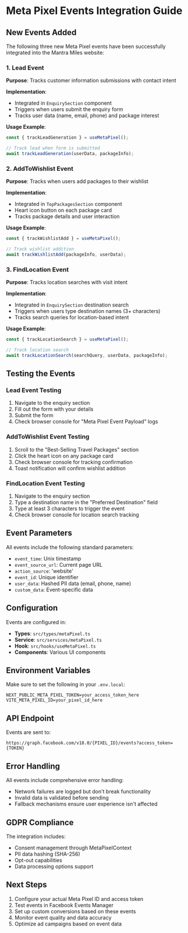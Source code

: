 # Meta Pixel Events Integration Guide

## New Events Added

The following three new Meta Pixel events have been successfully integrated into the Mantra Miles website:

### 1. Lead Event
**Purpose**: Tracks customer information submissions with contact intent

**Implementation**: 
- Integrated in `EnquirySection` component
- Triggers when users submit the enquiry form
- Tracks user data (name, email, phone) and package interest

**Usage Example**:
```typescript
const { trackLeadGeneration } = useMetaPixel();

// Track lead when form is submitted
await trackLeadGeneration(userData, packageInfo);
```

### 2. AddToWishlist Event
**Purpose**: Tracks when users add packages to their wishlist

**Implementation**:
- Integrated in `TopPackagesSection` component
- Heart icon button on each package card
- Tracks package details and user interaction

**Usage Example**:
```typescript
const { trackWishlistAdd } = useMetaPixel();

// Track wishlist addition
await trackWishlistAdd(packageInfo, userData);
```

### 3. FindLocation Event
**Purpose**: Tracks location searches with visit intent

**Implementation**:
- Integrated in `EnquirySection` destination search
- Triggers when users type destination names (3+ characters)
- Tracks search queries for location-based intent

**Usage Example**:
```typescript
const { trackLocationSearch } = useMetaPixel();

// Track location search
await trackLocationSearch(searchQuery, userData, packageInfo);
```

## Testing the Events

### Lead Event Testing
1. Navigate to the enquiry section
2. Fill out the form with your details
3. Submit the form
4. Check browser console for "Meta Pixel Event Payload" logs

### AddToWishlist Event Testing
1. Scroll to the "Best-Selling Travel Packages" section
2. Click the heart icon on any package card
3. Check browser console for tracking confirmation
4. Toast notification will confirm wishlist addition

### FindLocation Event Testing
1. Navigate to the enquiry section
2. Type a destination name in the "Preferred Destination" field
3. Type at least 3 characters to trigger the event
4. Check browser console for location search tracking

## Event Parameters

All events include the following standard parameters:
- `event_time`: Unix timestamp
- `event_source_url`: Current page URL
- `action_source`: 'website'
- `event_id`: Unique identifier
- `user_data`: Hashed PII data (email, phone, name)
- `custom_data`: Event-specific data

## Configuration

Events are configured in:
- **Types**: `src/types/metaPixel.ts`
- **Service**: `src/services/metaPixel.ts`
- **Hook**: `src/hooks/useMetaPixel.ts`
- **Components**: Various UI components

## Environment Variables

Make sure to set the following in your `.env.local`:
```
NEXT_PUBLIC_META_PIXEL_TOKEN=your_access_token_here
VITE_META_PIXEL_ID=your_pixel_id_here
```

## API Endpoint

Events are sent to:
```
https://graph.facebook.com/v18.0/{PIXEL_ID}/events?access_token={TOKEN}
```

## Error Handling

All events include comprehensive error handling:
- Network failures are logged but don't break functionality
- Invalid data is validated before sending
- Fallback mechanisms ensure user experience isn't affected

## GDPR Compliance

The integration includes:
- Consent management through MetaPixelContext
- PII data hashing (SHA-256)
- Opt-out capabilities
- Data processing options support

## Next Steps

1. Configure your actual Meta Pixel ID and access token
2. Test events in Facebook Events Manager
3. Set up custom conversions based on these events
4. Monitor event quality and data accuracy
5. Optimize ad campaigns based on event data